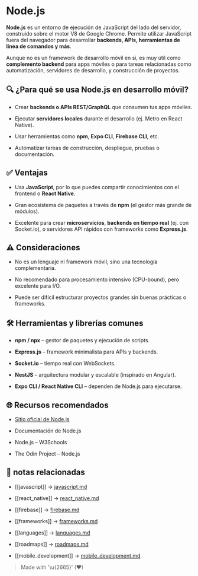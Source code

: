 # Node.js

**Node.js** es un entorno de ejecución de JavaScript del lado del servidor, construido sobre el motor V8 de Google Chrome. Permite utilizar JavaScript fuera del navegador para desarrollar **backends, APIs, herramientas de línea de comandos y más**.

Aunque no es un framework de desarrollo móvil en sí, es muy útil como **complemento backend** para apps móviles o para tareas relacionadas como automatización, servidores de desarrollo, y construcción de proyectos.

## 🔍 ¿Para qué se usa Node.js en desarrollo móvil?

- Crear **backends o APIs REST/GraphQL** que consumen tus apps móviles.  
  
- Ejecutar **servidores locales** durante el desarrollo (ej. Metro en React Native).  
  
- Usar herramientas como **npm**, **Expo CLI**, **Firebase CLI**, etc.  
  
- Automatizar tareas de construcción, despliegue, pruebas o documentación.  
  

## ✅ Ventajas

- Usa **JavaScript**, por lo que puedes compartir conocimientos con el frontend o **React Native**.  
  
- Gran ecosistema de paquetes a través de **npm** (el gestor más grande de módulos).  
  
- Excelente para crear **microservicios**, **backends en tiempo real** (ej. con Socket.io), o servidores API rápidos con frameworks como **Express.js**.  
  

## ⚠️ Consideraciones

- No es un lenguaje ni framework móvil, sino una tecnología complementaria.  
  
- No recomendado para procesamiento intensivo (CPU-bound), pero excelente para I/O.  
  
- Puede ser difícil estructurar proyectos grandes sin buenas prácticas o frameworks.  
  

## 🛠️ Herramientas y librerías comunes

- **npm / npx** – gestor de paquetes y ejecución de scripts.  
  
- **Express.js** – framework minimalista para APIs y backends.  
  
- **Socket.io** – tiempo real con WebSockets.  
  
- **NestJS** – arquitectura modular y escalable (inspirado en Angular).  
  
- **Expo CLI / React Native CLI** – dependen de Node.js para ejecutarse.  
  
## 🌐 Recursos recomendados

- [Sitio oficial de Node.js](https://nodejs.org/)  
  
- Documentación de Node.js  
  
- Node.js – W3Schools  
  
- The Odin Project – Node.js  

## 🔗 notas relacionadas

- [[javascript]] → [javascript.md](/languages/javascript.md)  
  
- [[react_native]] → [react_native.md](/frameworks/react_native.md)  
  
- [[firebase]] → [firebase.md](/backend/firebase.md)  
  
- [[frameworks]] → [frameworks.md](/frameworks/frameworks.md)  
  
- [[languages]] → [languages.md](/languages/languages.md)  
  
- [[roadmaps]] → [roadmaps.md](/roadmaps/roadmaps.md)  
  
- [[mobile_development]] → [mobile_development.md](/overview/mobile_development.md) 

> Made with '\u{2665}' (♥)
